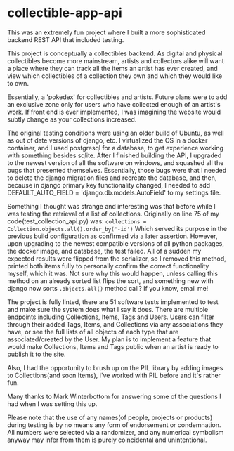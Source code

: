 # collectible-app-api
This was an extremely fun project where I built a more sophisticated backend
REST API that included testing.

This project is conceptually a collectibles backend. As digital and physical
collectibles become more mainstream, artists and collectors alike will want
a place where they can track all the items an artist has ever created, and view
which collectibles of a collection they own and which they would like to own.

Essentially, a 'pokedex' for collectibles and artists. Future plans were to
add an exclusive zone only for users who have collected enough of an artist's
work. If front end is ever implemented, I was imagining the website would subtly
change as your collections increased.

The original testing conditions were using an older build of Ubuntu, as well as
out of date versions of django, etc. I virtualized the OS in a docker container,
and I used postgresql for a database, to get experience working with something
besides sqlite. After I finished building the API, I upgraded to the newest
version of all the software on windows, and squashed all the bugs that
presented themselves. Essentially, those bugs were that I needed to delete
the django migration files and recreate the database, and then, because in
django primary key functionality changed, I needed to add
DEFAULT_AUTO_FIELD = 'django.db.models.AutoField' to my settings file.

Something I thought was strange and interesting was that before while I was
testing the retrieval of a list of collections. Originally on line 75 of my
code(test_collection_api.py) was:
`collections = Collection.objects.all().order_by('-id')`
Which served its purpose in the previous build configuration as confirmed via
a later assertion. However, upon upgrading to the newest compatible versions of
all python packages, the docker image, and database, the test failed. All of a
sudden my expected results were flipped from the serializer, so I removed this
method, printed both items fully to personally confirm the correct functionality
myself, which it was. Not sure why this would happen, unless calling this
method on an already sorted list flips the sort, and something new with django
now sorts `.objects.all()` method call? If you know, email me!

The project is fully linted, there are 51 software tests implemented to test
and make sure the system does what I say it does. There are multiple endpoints
including Collections, Items, Tags and Users. Users can filter through their
added Tags, Items, and Collections via any associations they have, or
see the full lists of all objects of each type that are associated/created by
the User. My plan is to implement a feature that would make Collections, Items
and Tags public when an artist is ready to publish it to the site.

Also, I had the opportunity to brush up on the PIL library by adding images to
Collections(and soon Items), I've worked with PIL before and it's rather fun.

Many thanks to Mark Winterbottom for answering some of the questions I had
when I was setting this up.

Please note that the use of any names(of people, projects or products) during
testing is by no means any form of endorsement or condemnation. All numbers
were selected via a randomizer, and any numerical symbolism anyway may infer
from them is purely coincidental and unintentional.
